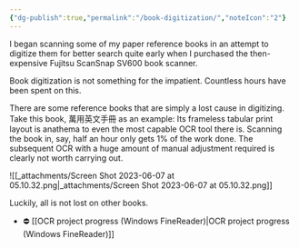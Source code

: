 ```yaml
---
{"dg-publish":true,"permalink":"/book-digitization/","noteIcon":"2"}
---
```


I began scanning some of my paper reference books in an attempt to digitize them for better search quite early when I purchased the then-expensive Fujitsu ScanSnap SV600 book scanner.

Book digitization is not something for the impatient. Countless hours have been spent on this.

There are some reference books that are simply a lost cause in digitizing. Take this book, 萬用英文手冊 as an example: Its frameless tabular print layout is anathema to even the most capable OCR tool there is. Scanning the book in, say, half an hour only gets 1% of the work done. The subsequent OCR with a huge amount of manual adjustment required is clearly not worth carrying out.

![[_attachments/Screen Shot 2023-06-07 at 05.10.32.png\|_attachments/Screen Shot 2023-06-07 at 05.10.32.png]]

Luckily, all is not lost on other books. 
- ⛔️ [[OCR project progress (Windows FineReader)\|OCR project progress (Windows FineReader)]]